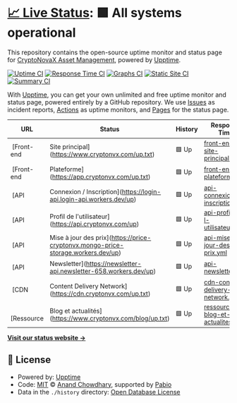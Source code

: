 # [📈 Live Status](https://CryptoNovaX.github.io/web-status): <!--live status--> **🟩 All systems operational**

This repository contains the open-source uptime monitor and status page for [CryptoNovaX Asset Management](https://www.cryptonvx.com/), powered by [Upptime](https://github.com/upptime/upptime).

[![Uptime CI](https://github.com/CryptoNovaX/web-status/workflows/Uptime%20CI/badge.svg)](https://github.com/CryptoNovaX/web-status/actions?query=workflow%3A%22Uptime+CI%22)
[![Response Time CI](https://github.com/CryptoNovaX/web-status/workflows/Response%20Time%20CI/badge.svg)](https://github.com/CryptoNovaX/web-status/actions?query=workflow%3A%22Response+Time+CI%22)
[![Graphs CI](https://github.com/CryptoNovaX/web-status/workflows/Graphs%20CI/badge.svg)](https://github.com/CryptoNovaX/web-status/actions?query=workflow%3A%22Graphs+CI%22)
[![Static Site CI](https://github.com/CryptoNovaX/web-status/workflows/Static%20Site%20CI/badge.svg)](https://github.com/CryptoNovaX/web-status/actions?query=workflow%3A%22Static+Site+CI%22)
[![Summary CI](https://github.com/CryptoNovaX/web-status/workflows/Summary%20CI/badge.svg)](https://github.com/CryptoNovaX/web-status/actions?query=workflow%3A%22Summary+CI%22)

With [Upptime](https://upptime.js.org), you can get your own unlimited and free uptime monitor and status page, powered entirely by a GitHub repository. We use [Issues](https://github.com/CryptoNovaX/web-status/issues) as incident reports, [Actions](https://github.com/CryptoNovaX/web-status/actions) as uptime monitors, and [Pages](https://CryptoNovaX.github.io/web-status) for the status page.

<!--start: status pages-->
<!-- This summary is generated by Upptime (https://github.com/upptime/upptime) -->
<!-- Do not edit this manually, your changes will be overwritten -->
<!-- prettier-ignore -->
| URL | Status | History | Response Time | Uptime |
| --- | ------ | ------- | ------------- | ------ |
| <img alt="" src="https://icons.duckduckgo.com/ip3/www.cryptonvx.com.ico" height="13"> [Front-end | Site principal](https://www.cryptonvx.com/up.txt) | 🟩 Up | [front-end-site-principal.yml](https://github.com/CryptoNovaX/web-status/commits/HEAD/history/front-end-site-principal.yml) | <details><summary><img alt="Response time graph" src="./graphs/front-end-site-principal/response-time-week.png" height="20"> 173ms</summary><br><a href="https://status.cryptonvx.com/history/front-end-site-principal"><img alt="Response time 173" src="https://img.shields.io/endpoint?url=https%3A%2F%2Fraw.githubusercontent.com%2FCryptoNovaX%2Fweb-status%2FHEAD%2Fapi%2Ffront-end-site-principal%2Fresponse-time.json"></a><br><a href="https://status.cryptonvx.com/history/front-end-site-principal"><img alt="24-hour response time 146" src="https://img.shields.io/endpoint?url=https%3A%2F%2Fraw.githubusercontent.com%2FCryptoNovaX%2Fweb-status%2FHEAD%2Fapi%2Ffront-end-site-principal%2Fresponse-time-day.json"></a><br><a href="https://status.cryptonvx.com/history/front-end-site-principal"><img alt="7-day response time 173" src="https://img.shields.io/endpoint?url=https%3A%2F%2Fraw.githubusercontent.com%2FCryptoNovaX%2Fweb-status%2FHEAD%2Fapi%2Ffront-end-site-principal%2Fresponse-time-week.json"></a><br><a href="https://status.cryptonvx.com/history/front-end-site-principal"><img alt="30-day response time 173" src="https://img.shields.io/endpoint?url=https%3A%2F%2Fraw.githubusercontent.com%2FCryptoNovaX%2Fweb-status%2FHEAD%2Fapi%2Ffront-end-site-principal%2Fresponse-time-month.json"></a><br><a href="https://status.cryptonvx.com/history/front-end-site-principal"><img alt="1-year response time 173" src="https://img.shields.io/endpoint?url=https%3A%2F%2Fraw.githubusercontent.com%2FCryptoNovaX%2Fweb-status%2FHEAD%2Fapi%2Ffront-end-site-principal%2Fresponse-time-year.json"></a></details> | <details><summary><a href="https://status.cryptonvx.com/history/front-end-site-principal">100.00%</a></summary><a href="https://status.cryptonvx.com/history/front-end-site-principal"><img alt="All-time uptime 100.00%" src="https://img.shields.io/endpoint?url=https%3A%2F%2Fraw.githubusercontent.com%2FCryptoNovaX%2Fweb-status%2FHEAD%2Fapi%2Ffront-end-site-principal%2Fuptime.json"></a><br><a href="https://status.cryptonvx.com/history/front-end-site-principal"><img alt="24-hour uptime 100.00%" src="https://img.shields.io/endpoint?url=https%3A%2F%2Fraw.githubusercontent.com%2FCryptoNovaX%2Fweb-status%2FHEAD%2Fapi%2Ffront-end-site-principal%2Fuptime-day.json"></a><br><a href="https://status.cryptonvx.com/history/front-end-site-principal"><img alt="7-day uptime 100.00%" src="https://img.shields.io/endpoint?url=https%3A%2F%2Fraw.githubusercontent.com%2FCryptoNovaX%2Fweb-status%2FHEAD%2Fapi%2Ffront-end-site-principal%2Fuptime-week.json"></a><br><a href="https://status.cryptonvx.com/history/front-end-site-principal"><img alt="30-day uptime 100.00%" src="https://img.shields.io/endpoint?url=https%3A%2F%2Fraw.githubusercontent.com%2FCryptoNovaX%2Fweb-status%2FHEAD%2Fapi%2Ffront-end-site-principal%2Fuptime-month.json"></a><br><a href="https://status.cryptonvx.com/history/front-end-site-principal"><img alt="1-year uptime 100.00%" src="https://img.shields.io/endpoint?url=https%3A%2F%2Fraw.githubusercontent.com%2FCryptoNovaX%2Fweb-status%2FHEAD%2Fapi%2Ffront-end-site-principal%2Fuptime-year.json"></a></details>
| <img alt="" src="https://icons.duckduckgo.com/ip3/app.cryptonvx.com.ico" height="13"> [Front-end | Plateforme](https://app.cryptonvx.com/up.txt) | 🟩 Up | [front-end-plateforme.yml](https://github.com/CryptoNovaX/web-status/commits/HEAD/history/front-end-plateforme.yml) | <details><summary><img alt="Response time graph" src="./graphs/front-end-plateforme/response-time-week.png" height="20"> 172ms</summary><br><a href="https://status.cryptonvx.com/history/front-end-plateforme"><img alt="Response time 172" src="https://img.shields.io/endpoint?url=https%3A%2F%2Fraw.githubusercontent.com%2FCryptoNovaX%2Fweb-status%2FHEAD%2Fapi%2Ffront-end-plateforme%2Fresponse-time.json"></a><br><a href="https://status.cryptonvx.com/history/front-end-plateforme"><img alt="24-hour response time 148" src="https://img.shields.io/endpoint?url=https%3A%2F%2Fraw.githubusercontent.com%2FCryptoNovaX%2Fweb-status%2FHEAD%2Fapi%2Ffront-end-plateforme%2Fresponse-time-day.json"></a><br><a href="https://status.cryptonvx.com/history/front-end-plateforme"><img alt="7-day response time 172" src="https://img.shields.io/endpoint?url=https%3A%2F%2Fraw.githubusercontent.com%2FCryptoNovaX%2Fweb-status%2FHEAD%2Fapi%2Ffront-end-plateforme%2Fresponse-time-week.json"></a><br><a href="https://status.cryptonvx.com/history/front-end-plateforme"><img alt="30-day response time 172" src="https://img.shields.io/endpoint?url=https%3A%2F%2Fraw.githubusercontent.com%2FCryptoNovaX%2Fweb-status%2FHEAD%2Fapi%2Ffront-end-plateforme%2Fresponse-time-month.json"></a><br><a href="https://status.cryptonvx.com/history/front-end-plateforme"><img alt="1-year response time 172" src="https://img.shields.io/endpoint?url=https%3A%2F%2Fraw.githubusercontent.com%2FCryptoNovaX%2Fweb-status%2FHEAD%2Fapi%2Ffront-end-plateforme%2Fresponse-time-year.json"></a></details> | <details><summary><a href="https://status.cryptonvx.com/history/front-end-plateforme">100.00%</a></summary><a href="https://status.cryptonvx.com/history/front-end-plateforme"><img alt="All-time uptime 100.00%" src="https://img.shields.io/endpoint?url=https%3A%2F%2Fraw.githubusercontent.com%2FCryptoNovaX%2Fweb-status%2FHEAD%2Fapi%2Ffront-end-plateforme%2Fuptime.json"></a><br><a href="https://status.cryptonvx.com/history/front-end-plateforme"><img alt="24-hour uptime 100.00%" src="https://img.shields.io/endpoint?url=https%3A%2F%2Fraw.githubusercontent.com%2FCryptoNovaX%2Fweb-status%2FHEAD%2Fapi%2Ffront-end-plateforme%2Fuptime-day.json"></a><br><a href="https://status.cryptonvx.com/history/front-end-plateforme"><img alt="7-day uptime 100.00%" src="https://img.shields.io/endpoint?url=https%3A%2F%2Fraw.githubusercontent.com%2FCryptoNovaX%2Fweb-status%2FHEAD%2Fapi%2Ffront-end-plateforme%2Fuptime-week.json"></a><br><a href="https://status.cryptonvx.com/history/front-end-plateforme"><img alt="30-day uptime 100.00%" src="https://img.shields.io/endpoint?url=https%3A%2F%2Fraw.githubusercontent.com%2FCryptoNovaX%2Fweb-status%2FHEAD%2Fapi%2Ffront-end-plateforme%2Fuptime-month.json"></a><br><a href="https://status.cryptonvx.com/history/front-end-plateforme"><img alt="1-year uptime 100.00%" src="https://img.shields.io/endpoint?url=https%3A%2F%2Fraw.githubusercontent.com%2FCryptoNovaX%2Fweb-status%2FHEAD%2Fapi%2Ffront-end-plateforme%2Fuptime-year.json"></a></details>
| <img alt="" src="https://icons.duckduckgo.com/ip3/login-api.login-api.workers.dev.ico" height="13"> [API | Connexion / Inscription](https://login-api.login-api.workers.dev/up) | 🟩 Up | [api-connexion-inscription.yml](https://github.com/CryptoNovaX/web-status/commits/HEAD/history/api-connexion-inscription.yml) | <details><summary><img alt="Response time graph" src="./graphs/api-connexion-inscription/response-time-week.png" height="20"> 149ms</summary><br><a href="https://status.cryptonvx.com/history/api-connexion-inscription"><img alt="Response time 149" src="https://img.shields.io/endpoint?url=https%3A%2F%2Fraw.githubusercontent.com%2FCryptoNovaX%2Fweb-status%2FHEAD%2Fapi%2Fapi-connexion-inscription%2Fresponse-time.json"></a><br><a href="https://status.cryptonvx.com/history/api-connexion-inscription"><img alt="24-hour response time 167" src="https://img.shields.io/endpoint?url=https%3A%2F%2Fraw.githubusercontent.com%2FCryptoNovaX%2Fweb-status%2FHEAD%2Fapi%2Fapi-connexion-inscription%2Fresponse-time-day.json"></a><br><a href="https://status.cryptonvx.com/history/api-connexion-inscription"><img alt="7-day response time 149" src="https://img.shields.io/endpoint?url=https%3A%2F%2Fraw.githubusercontent.com%2FCryptoNovaX%2Fweb-status%2FHEAD%2Fapi%2Fapi-connexion-inscription%2Fresponse-time-week.json"></a><br><a href="https://status.cryptonvx.com/history/api-connexion-inscription"><img alt="30-day response time 149" src="https://img.shields.io/endpoint?url=https%3A%2F%2Fraw.githubusercontent.com%2FCryptoNovaX%2Fweb-status%2FHEAD%2Fapi%2Fapi-connexion-inscription%2Fresponse-time-month.json"></a><br><a href="https://status.cryptonvx.com/history/api-connexion-inscription"><img alt="1-year response time 149" src="https://img.shields.io/endpoint?url=https%3A%2F%2Fraw.githubusercontent.com%2FCryptoNovaX%2Fweb-status%2FHEAD%2Fapi%2Fapi-connexion-inscription%2Fresponse-time-year.json"></a></details> | <details><summary><a href="https://status.cryptonvx.com/history/api-connexion-inscription">100.00%</a></summary><a href="https://status.cryptonvx.com/history/api-connexion-inscription"><img alt="All-time uptime 100.00%" src="https://img.shields.io/endpoint?url=https%3A%2F%2Fraw.githubusercontent.com%2FCryptoNovaX%2Fweb-status%2FHEAD%2Fapi%2Fapi-connexion-inscription%2Fuptime.json"></a><br><a href="https://status.cryptonvx.com/history/api-connexion-inscription"><img alt="24-hour uptime 100.00%" src="https://img.shields.io/endpoint?url=https%3A%2F%2Fraw.githubusercontent.com%2FCryptoNovaX%2Fweb-status%2FHEAD%2Fapi%2Fapi-connexion-inscription%2Fuptime-day.json"></a><br><a href="https://status.cryptonvx.com/history/api-connexion-inscription"><img alt="7-day uptime 100.00%" src="https://img.shields.io/endpoint?url=https%3A%2F%2Fraw.githubusercontent.com%2FCryptoNovaX%2Fweb-status%2FHEAD%2Fapi%2Fapi-connexion-inscription%2Fuptime-week.json"></a><br><a href="https://status.cryptonvx.com/history/api-connexion-inscription"><img alt="30-day uptime 100.00%" src="https://img.shields.io/endpoint?url=https%3A%2F%2Fraw.githubusercontent.com%2FCryptoNovaX%2Fweb-status%2FHEAD%2Fapi%2Fapi-connexion-inscription%2Fuptime-month.json"></a><br><a href="https://status.cryptonvx.com/history/api-connexion-inscription"><img alt="1-year uptime 100.00%" src="https://img.shields.io/endpoint?url=https%3A%2F%2Fraw.githubusercontent.com%2FCryptoNovaX%2Fweb-status%2FHEAD%2Fapi%2Fapi-connexion-inscription%2Fuptime-year.json"></a></details>
| <img alt="" src="https://icons.duckduckgo.com/ip3/api.cryptonvx.com.ico" height="13"> [API | Profil de l'utilisateur](https://api.cryptonvx.com/up) | 🟩 Up | [api-profil-de-l-utilisateur.yml](https://github.com/CryptoNovaX/web-status/commits/HEAD/history/api-profil-de-l-utilisateur.yml) | <details><summary><img alt="Response time graph" src="./graphs/api-profil-de-l-utilisateur/response-time-week.png" height="20"> 132ms</summary><br><a href="https://status.cryptonvx.com/history/api-profil-de-l-utilisateur"><img alt="Response time 132" src="https://img.shields.io/endpoint?url=https%3A%2F%2Fraw.githubusercontent.com%2FCryptoNovaX%2Fweb-status%2FHEAD%2Fapi%2Fapi-profil-de-l-utilisateur%2Fresponse-time.json"></a><br><a href="https://status.cryptonvx.com/history/api-profil-de-l-utilisateur"><img alt="24-hour response time 133" src="https://img.shields.io/endpoint?url=https%3A%2F%2Fraw.githubusercontent.com%2FCryptoNovaX%2Fweb-status%2FHEAD%2Fapi%2Fapi-profil-de-l-utilisateur%2Fresponse-time-day.json"></a><br><a href="https://status.cryptonvx.com/history/api-profil-de-l-utilisateur"><img alt="7-day response time 132" src="https://img.shields.io/endpoint?url=https%3A%2F%2Fraw.githubusercontent.com%2FCryptoNovaX%2Fweb-status%2FHEAD%2Fapi%2Fapi-profil-de-l-utilisateur%2Fresponse-time-week.json"></a><br><a href="https://status.cryptonvx.com/history/api-profil-de-l-utilisateur"><img alt="30-day response time 132" src="https://img.shields.io/endpoint?url=https%3A%2F%2Fraw.githubusercontent.com%2FCryptoNovaX%2Fweb-status%2FHEAD%2Fapi%2Fapi-profil-de-l-utilisateur%2Fresponse-time-month.json"></a><br><a href="https://status.cryptonvx.com/history/api-profil-de-l-utilisateur"><img alt="1-year response time 132" src="https://img.shields.io/endpoint?url=https%3A%2F%2Fraw.githubusercontent.com%2FCryptoNovaX%2Fweb-status%2FHEAD%2Fapi%2Fapi-profil-de-l-utilisateur%2Fresponse-time-year.json"></a></details> | <details><summary><a href="https://status.cryptonvx.com/history/api-profil-de-l-utilisateur">100.00%</a></summary><a href="https://status.cryptonvx.com/history/api-profil-de-l-utilisateur"><img alt="All-time uptime 100.00%" src="https://img.shields.io/endpoint?url=https%3A%2F%2Fraw.githubusercontent.com%2FCryptoNovaX%2Fweb-status%2FHEAD%2Fapi%2Fapi-profil-de-l-utilisateur%2Fuptime.json"></a><br><a href="https://status.cryptonvx.com/history/api-profil-de-l-utilisateur"><img alt="24-hour uptime 100.00%" src="https://img.shields.io/endpoint?url=https%3A%2F%2Fraw.githubusercontent.com%2FCryptoNovaX%2Fweb-status%2FHEAD%2Fapi%2Fapi-profil-de-l-utilisateur%2Fuptime-day.json"></a><br><a href="https://status.cryptonvx.com/history/api-profil-de-l-utilisateur"><img alt="7-day uptime 100.00%" src="https://img.shields.io/endpoint?url=https%3A%2F%2Fraw.githubusercontent.com%2FCryptoNovaX%2Fweb-status%2FHEAD%2Fapi%2Fapi-profil-de-l-utilisateur%2Fuptime-week.json"></a><br><a href="https://status.cryptonvx.com/history/api-profil-de-l-utilisateur"><img alt="30-day uptime 100.00%" src="https://img.shields.io/endpoint?url=https%3A%2F%2Fraw.githubusercontent.com%2FCryptoNovaX%2Fweb-status%2FHEAD%2Fapi%2Fapi-profil-de-l-utilisateur%2Fuptime-month.json"></a><br><a href="https://status.cryptonvx.com/history/api-profil-de-l-utilisateur"><img alt="1-year uptime 100.00%" src="https://img.shields.io/endpoint?url=https%3A%2F%2Fraw.githubusercontent.com%2FCryptoNovaX%2Fweb-status%2FHEAD%2Fapi%2Fapi-profil-de-l-utilisateur%2Fuptime-year.json"></a></details>
| <img alt="" src="https://icons.duckduckgo.com/ip3/price-cryptonvx.mongo-price-storage.workers.dev.ico" height="13"> [API | Mise à jour des prix](https://price-cryptonvx.mongo-price-storage.workers.dev/up) | 🟩 Up | [api-mise-a-jour-des-prix.yml](https://github.com/CryptoNovaX/web-status/commits/HEAD/history/api-mise-a-jour-des-prix.yml) | <details><summary><img alt="Response time graph" src="./graphs/api-mise-a-jour-des-prix/response-time-week.png" height="20"> 156ms</summary><br><a href="https://status.cryptonvx.com/history/api-mise-a-jour-des-prix"><img alt="Response time 156" src="https://img.shields.io/endpoint?url=https%3A%2F%2Fraw.githubusercontent.com%2FCryptoNovaX%2Fweb-status%2FHEAD%2Fapi%2Fapi-mise-a-jour-des-prix%2Fresponse-time.json"></a><br><a href="https://status.cryptonvx.com/history/api-mise-a-jour-des-prix"><img alt="24-hour response time 209" src="https://img.shields.io/endpoint?url=https%3A%2F%2Fraw.githubusercontent.com%2FCryptoNovaX%2Fweb-status%2FHEAD%2Fapi%2Fapi-mise-a-jour-des-prix%2Fresponse-time-day.json"></a><br><a href="https://status.cryptonvx.com/history/api-mise-a-jour-des-prix"><img alt="7-day response time 156" src="https://img.shields.io/endpoint?url=https%3A%2F%2Fraw.githubusercontent.com%2FCryptoNovaX%2Fweb-status%2FHEAD%2Fapi%2Fapi-mise-a-jour-des-prix%2Fresponse-time-week.json"></a><br><a href="https://status.cryptonvx.com/history/api-mise-a-jour-des-prix"><img alt="30-day response time 156" src="https://img.shields.io/endpoint?url=https%3A%2F%2Fraw.githubusercontent.com%2FCryptoNovaX%2Fweb-status%2FHEAD%2Fapi%2Fapi-mise-a-jour-des-prix%2Fresponse-time-month.json"></a><br><a href="https://status.cryptonvx.com/history/api-mise-a-jour-des-prix"><img alt="1-year response time 156" src="https://img.shields.io/endpoint?url=https%3A%2F%2Fraw.githubusercontent.com%2FCryptoNovaX%2Fweb-status%2FHEAD%2Fapi%2Fapi-mise-a-jour-des-prix%2Fresponse-time-year.json"></a></details> | <details><summary><a href="https://status.cryptonvx.com/history/api-mise-a-jour-des-prix">100.00%</a></summary><a href="https://status.cryptonvx.com/history/api-mise-a-jour-des-prix"><img alt="All-time uptime 100.00%" src="https://img.shields.io/endpoint?url=https%3A%2F%2Fraw.githubusercontent.com%2FCryptoNovaX%2Fweb-status%2FHEAD%2Fapi%2Fapi-mise-a-jour-des-prix%2Fuptime.json"></a><br><a href="https://status.cryptonvx.com/history/api-mise-a-jour-des-prix"><img alt="24-hour uptime 100.00%" src="https://img.shields.io/endpoint?url=https%3A%2F%2Fraw.githubusercontent.com%2FCryptoNovaX%2Fweb-status%2FHEAD%2Fapi%2Fapi-mise-a-jour-des-prix%2Fuptime-day.json"></a><br><a href="https://status.cryptonvx.com/history/api-mise-a-jour-des-prix"><img alt="7-day uptime 100.00%" src="https://img.shields.io/endpoint?url=https%3A%2F%2Fraw.githubusercontent.com%2FCryptoNovaX%2Fweb-status%2FHEAD%2Fapi%2Fapi-mise-a-jour-des-prix%2Fuptime-week.json"></a><br><a href="https://status.cryptonvx.com/history/api-mise-a-jour-des-prix"><img alt="30-day uptime 100.00%" src="https://img.shields.io/endpoint?url=https%3A%2F%2Fraw.githubusercontent.com%2FCryptoNovaX%2Fweb-status%2FHEAD%2Fapi%2Fapi-mise-a-jour-des-prix%2Fuptime-month.json"></a><br><a href="https://status.cryptonvx.com/history/api-mise-a-jour-des-prix"><img alt="1-year uptime 100.00%" src="https://img.shields.io/endpoint?url=https%3A%2F%2Fraw.githubusercontent.com%2FCryptoNovaX%2Fweb-status%2FHEAD%2Fapi%2Fapi-mise-a-jour-des-prix%2Fuptime-year.json"></a></details>
| <img alt="" src="https://icons.duckduckgo.com/ip3/newsletter-api.newsletter-658.workers.dev.ico" height="13"> [API | Newsletter](https://newsletter-api.newsletter-658.workers.dev/up) | 🟩 Up | [api-newsletter.yml](https://github.com/CryptoNovaX/web-status/commits/HEAD/history/api-newsletter.yml) | <details><summary><img alt="Response time graph" src="./graphs/api-newsletter/response-time-week.png" height="20"> 144ms</summary><br><a href="https://status.cryptonvx.com/history/api-newsletter"><img alt="Response time 144" src="https://img.shields.io/endpoint?url=https%3A%2F%2Fraw.githubusercontent.com%2FCryptoNovaX%2Fweb-status%2FHEAD%2Fapi%2Fapi-newsletter%2Fresponse-time.json"></a><br><a href="https://status.cryptonvx.com/history/api-newsletter"><img alt="24-hour response time 142" src="https://img.shields.io/endpoint?url=https%3A%2F%2Fraw.githubusercontent.com%2FCryptoNovaX%2Fweb-status%2FHEAD%2Fapi%2Fapi-newsletter%2Fresponse-time-day.json"></a><br><a href="https://status.cryptonvx.com/history/api-newsletter"><img alt="7-day response time 144" src="https://img.shields.io/endpoint?url=https%3A%2F%2Fraw.githubusercontent.com%2FCryptoNovaX%2Fweb-status%2FHEAD%2Fapi%2Fapi-newsletter%2Fresponse-time-week.json"></a><br><a href="https://status.cryptonvx.com/history/api-newsletter"><img alt="30-day response time 144" src="https://img.shields.io/endpoint?url=https%3A%2F%2Fraw.githubusercontent.com%2FCryptoNovaX%2Fweb-status%2FHEAD%2Fapi%2Fapi-newsletter%2Fresponse-time-month.json"></a><br><a href="https://status.cryptonvx.com/history/api-newsletter"><img alt="1-year response time 144" src="https://img.shields.io/endpoint?url=https%3A%2F%2Fraw.githubusercontent.com%2FCryptoNovaX%2Fweb-status%2FHEAD%2Fapi%2Fapi-newsletter%2Fresponse-time-year.json"></a></details> | <details><summary><a href="https://status.cryptonvx.com/history/api-newsletter">100.00%</a></summary><a href="https://status.cryptonvx.com/history/api-newsletter"><img alt="All-time uptime 100.00%" src="https://img.shields.io/endpoint?url=https%3A%2F%2Fraw.githubusercontent.com%2FCryptoNovaX%2Fweb-status%2FHEAD%2Fapi%2Fapi-newsletter%2Fuptime.json"></a><br><a href="https://status.cryptonvx.com/history/api-newsletter"><img alt="24-hour uptime 100.00%" src="https://img.shields.io/endpoint?url=https%3A%2F%2Fraw.githubusercontent.com%2FCryptoNovaX%2Fweb-status%2FHEAD%2Fapi%2Fapi-newsletter%2Fuptime-day.json"></a><br><a href="https://status.cryptonvx.com/history/api-newsletter"><img alt="7-day uptime 100.00%" src="https://img.shields.io/endpoint?url=https%3A%2F%2Fraw.githubusercontent.com%2FCryptoNovaX%2Fweb-status%2FHEAD%2Fapi%2Fapi-newsletter%2Fuptime-week.json"></a><br><a href="https://status.cryptonvx.com/history/api-newsletter"><img alt="30-day uptime 100.00%" src="https://img.shields.io/endpoint?url=https%3A%2F%2Fraw.githubusercontent.com%2FCryptoNovaX%2Fweb-status%2FHEAD%2Fapi%2Fapi-newsletter%2Fuptime-month.json"></a><br><a href="https://status.cryptonvx.com/history/api-newsletter"><img alt="1-year uptime 100.00%" src="https://img.shields.io/endpoint?url=https%3A%2F%2Fraw.githubusercontent.com%2FCryptoNovaX%2Fweb-status%2FHEAD%2Fapi%2Fapi-newsletter%2Fuptime-year.json"></a></details>
| <img alt="" src="https://icons.duckduckgo.com/ip3/cdn.cryptonvx.com.ico" height="13"> [CDN | Content Delivery Network](https://cdn.cryptonvx.com/up.txt) | 🟩 Up | [cdn-content-delivery-network.yml](https://github.com/CryptoNovaX/web-status/commits/HEAD/history/cdn-content-delivery-network.yml) | <details><summary><img alt="Response time graph" src="./graphs/cdn-content-delivery-network/response-time-week.png" height="20"> 184ms</summary><br><a href="https://status.cryptonvx.com/history/cdn-content-delivery-network"><img alt="Response time 184" src="https://img.shields.io/endpoint?url=https%3A%2F%2Fraw.githubusercontent.com%2FCryptoNovaX%2Fweb-status%2FHEAD%2Fapi%2Fcdn-content-delivery-network%2Fresponse-time.json"></a><br><a href="https://status.cryptonvx.com/history/cdn-content-delivery-network"><img alt="24-hour response time 191" src="https://img.shields.io/endpoint?url=https%3A%2F%2Fraw.githubusercontent.com%2FCryptoNovaX%2Fweb-status%2FHEAD%2Fapi%2Fcdn-content-delivery-network%2Fresponse-time-day.json"></a><br><a href="https://status.cryptonvx.com/history/cdn-content-delivery-network"><img alt="7-day response time 184" src="https://img.shields.io/endpoint?url=https%3A%2F%2Fraw.githubusercontent.com%2FCryptoNovaX%2Fweb-status%2FHEAD%2Fapi%2Fcdn-content-delivery-network%2Fresponse-time-week.json"></a><br><a href="https://status.cryptonvx.com/history/cdn-content-delivery-network"><img alt="30-day response time 184" src="https://img.shields.io/endpoint?url=https%3A%2F%2Fraw.githubusercontent.com%2FCryptoNovaX%2Fweb-status%2FHEAD%2Fapi%2Fcdn-content-delivery-network%2Fresponse-time-month.json"></a><br><a href="https://status.cryptonvx.com/history/cdn-content-delivery-network"><img alt="1-year response time 184" src="https://img.shields.io/endpoint?url=https%3A%2F%2Fraw.githubusercontent.com%2FCryptoNovaX%2Fweb-status%2FHEAD%2Fapi%2Fcdn-content-delivery-network%2Fresponse-time-year.json"></a></details> | <details><summary><a href="https://status.cryptonvx.com/history/cdn-content-delivery-network">100.00%</a></summary><a href="https://status.cryptonvx.com/history/cdn-content-delivery-network"><img alt="All-time uptime 100.00%" src="https://img.shields.io/endpoint?url=https%3A%2F%2Fraw.githubusercontent.com%2FCryptoNovaX%2Fweb-status%2FHEAD%2Fapi%2Fcdn-content-delivery-network%2Fuptime.json"></a><br><a href="https://status.cryptonvx.com/history/cdn-content-delivery-network"><img alt="24-hour uptime 100.00%" src="https://img.shields.io/endpoint?url=https%3A%2F%2Fraw.githubusercontent.com%2FCryptoNovaX%2Fweb-status%2FHEAD%2Fapi%2Fcdn-content-delivery-network%2Fuptime-day.json"></a><br><a href="https://status.cryptonvx.com/history/cdn-content-delivery-network"><img alt="7-day uptime 100.00%" src="https://img.shields.io/endpoint?url=https%3A%2F%2Fraw.githubusercontent.com%2FCryptoNovaX%2Fweb-status%2FHEAD%2Fapi%2Fcdn-content-delivery-network%2Fuptime-week.json"></a><br><a href="https://status.cryptonvx.com/history/cdn-content-delivery-network"><img alt="30-day uptime 100.00%" src="https://img.shields.io/endpoint?url=https%3A%2F%2Fraw.githubusercontent.com%2FCryptoNovaX%2Fweb-status%2FHEAD%2Fapi%2Fcdn-content-delivery-network%2Fuptime-month.json"></a><br><a href="https://status.cryptonvx.com/history/cdn-content-delivery-network"><img alt="1-year uptime 100.00%" src="https://img.shields.io/endpoint?url=https%3A%2F%2Fraw.githubusercontent.com%2FCryptoNovaX%2Fweb-status%2FHEAD%2Fapi%2Fcdn-content-delivery-network%2Fuptime-year.json"></a></details>
| <img alt="" src="https://icons.duckduckgo.com/ip3/www.cryptonvx.com.ico" height="13"> [Ressource | Blog et actualités](https://www.cryptonvx.com/blog/up.txt) | 🟩 Up | [ressource-blog-et-actualites.yml](https://github.com/CryptoNovaX/web-status/commits/HEAD/history/ressource-blog-et-actualites.yml) | <details><summary><img alt="Response time graph" src="./graphs/ressource-blog-et-actualites/response-time-week.png" height="20"> 121ms</summary><br><a href="https://status.cryptonvx.com/history/ressource-blog-et-actualites"><img alt="Response time 121" src="https://img.shields.io/endpoint?url=https%3A%2F%2Fraw.githubusercontent.com%2FCryptoNovaX%2Fweb-status%2FHEAD%2Fapi%2Fressource-blog-et-actualites%2Fresponse-time.json"></a><br><a href="https://status.cryptonvx.com/history/ressource-blog-et-actualites"><img alt="24-hour response time 123" src="https://img.shields.io/endpoint?url=https%3A%2F%2Fraw.githubusercontent.com%2FCryptoNovaX%2Fweb-status%2FHEAD%2Fapi%2Fressource-blog-et-actualites%2Fresponse-time-day.json"></a><br><a href="https://status.cryptonvx.com/history/ressource-blog-et-actualites"><img alt="7-day response time 121" src="https://img.shields.io/endpoint?url=https%3A%2F%2Fraw.githubusercontent.com%2FCryptoNovaX%2Fweb-status%2FHEAD%2Fapi%2Fressource-blog-et-actualites%2Fresponse-time-week.json"></a><br><a href="https://status.cryptonvx.com/history/ressource-blog-et-actualites"><img alt="30-day response time 121" src="https://img.shields.io/endpoint?url=https%3A%2F%2Fraw.githubusercontent.com%2FCryptoNovaX%2Fweb-status%2FHEAD%2Fapi%2Fressource-blog-et-actualites%2Fresponse-time-month.json"></a><br><a href="https://status.cryptonvx.com/history/ressource-blog-et-actualites"><img alt="1-year response time 121" src="https://img.shields.io/endpoint?url=https%3A%2F%2Fraw.githubusercontent.com%2FCryptoNovaX%2Fweb-status%2FHEAD%2Fapi%2Fressource-blog-et-actualites%2Fresponse-time-year.json"></a></details> | <details><summary><a href="https://status.cryptonvx.com/history/ressource-blog-et-actualites">100.00%</a></summary><a href="https://status.cryptonvx.com/history/ressource-blog-et-actualites"><img alt="All-time uptime 100.00%" src="https://img.shields.io/endpoint?url=https%3A%2F%2Fraw.githubusercontent.com%2FCryptoNovaX%2Fweb-status%2FHEAD%2Fapi%2Fressource-blog-et-actualites%2Fuptime.json"></a><br><a href="https://status.cryptonvx.com/history/ressource-blog-et-actualites"><img alt="24-hour uptime 100.00%" src="https://img.shields.io/endpoint?url=https%3A%2F%2Fraw.githubusercontent.com%2FCryptoNovaX%2Fweb-status%2FHEAD%2Fapi%2Fressource-blog-et-actualites%2Fuptime-day.json"></a><br><a href="https://status.cryptonvx.com/history/ressource-blog-et-actualites"><img alt="7-day uptime 100.00%" src="https://img.shields.io/endpoint?url=https%3A%2F%2Fraw.githubusercontent.com%2FCryptoNovaX%2Fweb-status%2FHEAD%2Fapi%2Fressource-blog-et-actualites%2Fuptime-week.json"></a><br><a href="https://status.cryptonvx.com/history/ressource-blog-et-actualites"><img alt="30-day uptime 100.00%" src="https://img.shields.io/endpoint?url=https%3A%2F%2Fraw.githubusercontent.com%2FCryptoNovaX%2Fweb-status%2FHEAD%2Fapi%2Fressource-blog-et-actualites%2Fuptime-month.json"></a><br><a href="https://status.cryptonvx.com/history/ressource-blog-et-actualites"><img alt="1-year uptime 100.00%" src="https://img.shields.io/endpoint?url=https%3A%2F%2Fraw.githubusercontent.com%2FCryptoNovaX%2Fweb-status%2FHEAD%2Fapi%2Fressource-blog-et-actualites%2Fuptime-year.json"></a></details>

<!--end: status pages-->

[**Visit our status website →**](https://CryptoNovaX.github.io/web-status)

## 📄 License

- Powered by: [Upptime](https://github.com/upptime/upptime)
- Code: [MIT](./LICENSE) © [Anand Chowdhary](https://anandchowdhary.com), supported by [Pabio](https://pabio.com)
- Data in the `./history` directory: [Open Database License](https://opendatacommons.org/licenses/odbl/1-0/)
